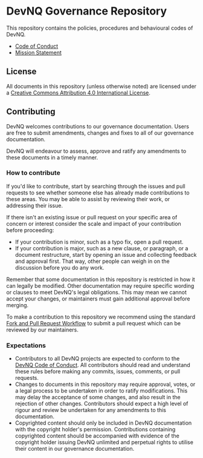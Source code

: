 # DevNQ Governance Repository

This repository contains the policies, procedures and behavioural codes of
DevNQ.

* [Code of Conduct](code-of-conduct.md)
* [Mission Statement](mission.md)

## License

All documents in this repository (unless otherwise noted) are licensed under a
[Creative Commons Attribution 4.0 International
License](http://creativecommons.org/licenses/by/4.0/).

## Contributing

DevNQ welcomes contributions to our governance documentation. Users are free
to submit amendments, changes and fixes to all of our governance
documentation.

DevNQ will endeavour to assess, approve and ratify any amendments to these
documents in a timely manner.

### How to contribute

If you'd like to contribute, start by searching through the issues and pull
requests to see whether someone else has already made contributions to these
areas. You may be able to assist by reviewing their work, or addressing their
issue.

If there isn't an existing issue or pull request on your specific area of
concern or interest consider the scale and impact of your contribution before
proceeding:

* If your contribution is minor, such as a typo fix, open a pull request.
* If your contribution is major, such as a new clause, or paragraph,
  or a document restructure, start by opening an issue and collecting feedback
  and approval first. That way, other people can weigh in on the discussion
  before you do any work.

Remember that some documentation in this repository is restricted in how it
can legally be modified. Other documentation may require specific wording or
clauses to meet DevNQ's legal obligations. This may mean we cannot accept your
changes, or maintainers must gain additional approval before merging.

To make a contribution to this repository we recommend using the standard
[Fork and Pull Request
Workflow](https://gist.github.com/Chaser324/ce0505fbed06b947d962) to submit a
pull request which can be reviewed by our maintainers.

### Expectations

* Contributors to all DevNQ projects are expected to conform to the
  [DevNQ Code of
  Conduct](https://github.com/devnq/governance/blob/master/code-of-conduct.md).
  All contributors should read and understand these rules before making any
  commits, issues, comments, or pull requests.
* Changes to documents in this repository may require approval, votes,
  or a legal process to be undertaken in order to ratify modifications.  This
  may delay the acceptance of some changes, and also result in the rejection
  of other changes. Contributors should expect a high level of rigour and
  review be undertaken for any amendments to this documentation.
* Copyrighted content should only be included in DevNQ documentation
  with the copyright holder's permission. Contributions containing copyrighted
  content should be accompanied with evidence of the copyright holder issuing
  DevNQ unlimited and perpetual rights to utilise their content in our
  governance documentation.
